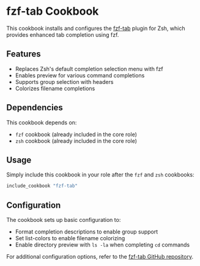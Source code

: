 # fzf-tab Cookbook

This cookbook installs and configures the [fzf-tab](https://github.com/Aloxaf/fzf-tab) plugin for Zsh, which provides enhanced tab completion using fzf.

## Features

- Replaces Zsh's default completion selection menu with fzf
- Enables preview for various command completions
- Supports group selection with headers
- Colorizes filename completions

## Dependencies

This cookbook depends on:
- `fzf` cookbook (already included in the core role)
- `zsh` cookbook (already included in the core role)

## Usage

Simply include this cookbook in your role after the `fzf` and `zsh` cookbooks:

```ruby
include_cookbook "fzf-tab"
```

## Configuration

The cookbook sets up basic configuration to:

- Format completion descriptions to enable group support
- Set list-colors to enable filename colorizing
- Enable directory preview with `ls -la` when completing `cd` commands

For additional configuration options, refer to the [fzf-tab GitHub repository](https://github.com/Aloxaf/fzf-tab).